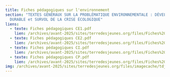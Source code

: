 ```yaml
---
title: Fiches pédagogiques sur l'environnement
section: "TEXTES GÉNÉRAUX SUR LA PROBLÉMATIQUE ENVIRONNEMENTALE : DÉVELOPPEMENT
  DURABLE et SURVOL DE LA CRISE ÉCOLOGIQUE"
liens:
  - texte: Fiches pédagogiques CE1.pdf
    lien: /archives/avant-2025/sites/terredesjeunes.org/files/Fiches%20p%c3%a9dagogiques%20CE1_0.pdf
  - texte: Fiches pédagogiques CE2.pdf
    lien: /archives/avant-2025/sites/terredesjeunes.org/files/Fiches%20p%c3%a9dagogiques%20CE2_0.pdf
  - texte: Fiches pédagogiques CI.pdf
    lien: /archives/avant-2025/sites/terredesjeunes.org/files/Fiches%20p%c3%a9dagogiques%20CI_0.pdf
  - texte: Fiches pédagogiques CP.pdf
    lien: /archives/avant-2025/sites/terredesjeunes.org/files/Fiches%20p%c3%a9dagogiques%20CP.pdf
img: /archives/avant-2025/sites/terredesjeunes.org/files/imagecache/tdj_image_ressource/_f1Screen%20shot%202011-04-21%20at%201.15.21%20PM.png
---
```

